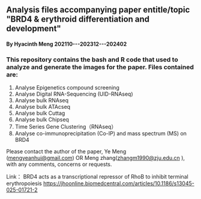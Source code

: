 ## Analysis files accompanying paper entitle/topic "BRD4 & erythroid differentiation and development"

#### By Hyacinth Meng   202110---202312---202402

### This repository contains the bash and R code that  used to analyze and generate the images for the paper. Files contained are:

1. Analyse Epigenetics compound screening 
2. Analyse Digital RNA-Sequencing (UID-RNAseq) 
3. Analyse bulk RNAseq
4. Analyse bulk ATAcseq
5. Analyse bulk Cuttag
6. Analyse bulk Chipseq
7. Time Series Gene Clustering（RNAseq）
8. Analyse co-immunoprecipitation (Co-IP) and mass spectrum (MS)  on BRD4

Please contact the author of the paper, Ye Meng (mengyeanhui@gmail.com)  OR Meng zhang(zhangm1990@zju.edu.cn ), with any comments, concerns or requests.


Link： 
BRD4 acts as a transcriptional repressor of RhoB to inhibit terminal erythropoiesis
https://jhoonline.biomedcentral.com/articles/10.1186/s13045-025-01721-2
        
        
        
        

